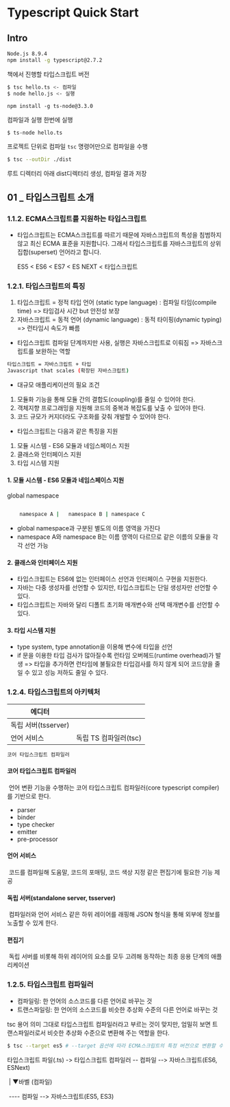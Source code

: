 # Typescript Quick Start

## Intro

```bash
Node.js 8.9.4
npm install -g typescript@2.7.2
```

책에서 진행할 타입스크립트 버전



```bash
$ tsc hello.ts <- 컴파일
$ node hello.js <- 실행
```

`npm install -g ts-node@3.3.0`

컴파일과 실행 한번에 실행

```bash
$ ts-node hello.ts
```



프로젝트 단위로 컴파일 `tsc` 명령어만으로 컴파일을 수행

```bash
$ tsc --outDir ./dist
```

루트 디렉터리 아래 dist디렉터리 생성, 컴파일 결과 저장



## 01 _ 타입스크립트 소개

### 1.1.2. ECMA스크립트를 지원하는 타입스크립트

- 타입스크립트는 ECMA스크립트를 따르기 때문에 자바스크립트의 특성을 침범하지 않고 최신 ECMA 표준을 지원합니다. 그래서 타입스크립트를 자바스크립트의 상위 집합(superset) 언어라고 합니다.

  ES5 < ES6 < ES7 < ES NEXT < 타입스크립트



### 1.2.1. 타입스크립트의 특징

1. 타입스크립트 = 정적 타입 언어 (static type language) : 컴파일 타임(compile time) => 타임검사 시간 but 안전성 보장
2. 자바스크립트 = 동적 언어 (dynamic language) : 동적 타이핑(dynamic typing) => 런타임시 속도가 빠름

- 타입스크립트 컴파일 단계까지만 사용, 실행은 자바스크립트로 이뤄짐 => 자바스크립트를 보완하는 역할

```bash
타입스크립트 = 자바스크립트 + 타입
Javascript that scales (확장된 자바스크립트)
```



* 대규모 애플리케이션의 필요 조건

1. 모듈화 기능을 통해 모듈 간의 결합도(coupling)를 줄일 수 있어야 한다.
2. 객체지향 프로그래밍을 지원해 코드의 중복과 복잡도를 낮출 수 있어야 한다.
3. 코드 규모가 커지더라도 구조화를 갖춰 개발할 수 있어야 한다.



* 타입스크립트는 다음과 같은 특징을 지원

1. 모듈 시스템 - ES6 모듈과 네임스페이스 지원
2. 클래스와 인터페이스 지원
3. 타입 시스템 지원



#### 1. 모듈 시스템 - ES6 모듈과 네임스페이스 지원

global namespace

```bash

	namespace A	|	namespace B	| namespace C

```

- global namespace과 구분된 별도의 이름 영역을 가진다
- namespace A와 namespace B는 이름 영역이 다르므로 같은 이름의 모듈을 각각 선언 가능



#### 2. 클래스와 인터페이스 지원

- 타입스크립트는 ES6에 없는 인터페이스 선언과 인터페이스 구현을 지원한다.
- 자바는 다중 생성자를 선언할 수 있지만, 타입스크립트는 단일 생성자만 선언할 수 있다.
- 타입스크립트는 자바와 달리 디폴트 초기화 매개변수와 선택 매개변수를 선언할 수 있다.

#### 3. 타입 시스템 지원

- type system, type annotation을 이용해 변수에 타입을 선언
- if 문을 이용한 타입 검사가 많아질수록 런타임 오버헤드(runtime overhead)가 발생 => 타입을 추가하면 런타임에 불필요한 타입검사를 하지 않게 되어 코드양을 줄일 수 있고 성능 저하도 줄일 수 있다.



### 1.2.4. 타입스크립트의 아키텍처



| 에디터              |                       |
| ------------------- | --------------------- |
| 독립 서버(tsserver) |                       |
| 언어 서비스         | 독립 TS 컴파일러(tsc) |

```bash
코어 타입스크립트 컴파일러
```



#### 코어 타입스크립트 컴파일러

​	언어 변환 기능을 수행하는 코어 타입스크립트 컴파일러(core typescript compiler)를 기반으로 한다.

- parser
- binder
- type checker
- emitter
- pre-processor

#### 언어 서비스

​	코드를 컴파일해 도움말, 코드의 포매팅, 코드 색상 지정 같은 편집기에 필요한 기능 제공

#### 독립 서버(standalone server, tsserver)

​	컴파일러와 언어 서비스 같은 하위 레이어를 래핑해 JSON 형식을 통해 외부에 정보를 노출할 수 있게 한다.

#### 편집기

​	독립 서버를 비롯해 하위 레이어의 요소를 모두 고려해 동작하는 최종 응용 단계의 애플리케이션



### 1.2.5. 타입스크립트 컴파일러

- 컴파일링: 한 언어의 소스코드를 다른 언어로 바꾸는 것
- 트랜스파일링: 한 언어의 소스코드를 비슷한 추상화 수준의 다른 언어로 바꾸는 것

tsc 용어 의미 그대로 타입스크립트 컴파일러라고 부르는 것이 맞지만, 엄밀히 보면 트랜스파일러로서 비슷한 추상화 수준으로 변환해 주는 역할을 한다.



```bash
$ tsc --target es5 # --target 옵션에 따라 ECMA스크립트의 특정 버전으로 변환할 수 있다.
```



타입스크립트 파일(.ts) -> 타입스크립트 컴파일러 -- 컴파일 --> 자바스크립트(ES6, ESNext)

​																			|							▼바벨 (컴파일)

​																			 ---- 컴파일 --> 자바스크립트(ES5, ES3)


